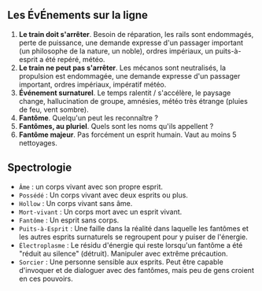 ## Les ÉvÉnements sur la ligne

1. **Le train doit s'arrêter**. Besoin de réparation, les rails sont
   endommagés, perte de puissance, une demande expresse d'un passager important
   (un philosophe de la nature, un noble), ordres impériaux, un puits-à-esprit a
   été repéré, météo.
2. **Le train ne peut pas s'arrêter**. Les mécanos sont neutralisés, la
   propulsion est endommagée, une demande expresse d'un passager important,
   ordres impériaux, impératif météo.
3. **Événement surnaturel**. Le temps ralentit / s'accélère, le paysage change, 
   hallucination de groupe, amnésies, météo très étrange (pluies de feu, vent
   sombre).
4. **Fantôme**. Quelqu'un peut les reconnaître ?
5. **Fantômes, au pluriel**. Quels sont les noms qu'ils appellent ?
6. **Fantôme majeur**. Pas forcément un esprit humain. Vaut au moins
   5 nettoyages.

## Spectrologie

* `Âme` : un corps vivant avec son propre esprit.
* `Possédé` : Un corps vivant avec deux esprits ou plus.
* `Hollow` : Un corps vivant sans âme.
* `Mort-vivant` : Un corps mort avec un esprit vivant.
* `Fantôme` : Un esprit sans corps.
* `Puits-à-Esprit` : Une faille dans la réalité dans laquelle les fantômes et
  les autres esprits surnaturels se regroupent pour y puiser de l'énergie.
* `Électroplasme` : Le résidu d'énergie qui reste lorsqu'un fantôme a été
  "réduit au silence" (détruit). Manipuler avec extrême précaution.
* `Sorcier` : Une personne sensible aux esprits. Peut être capable d'invoquer
  et de dialoguer avec des fantômes, mais peu de gens croient en ces pouvoirs.

